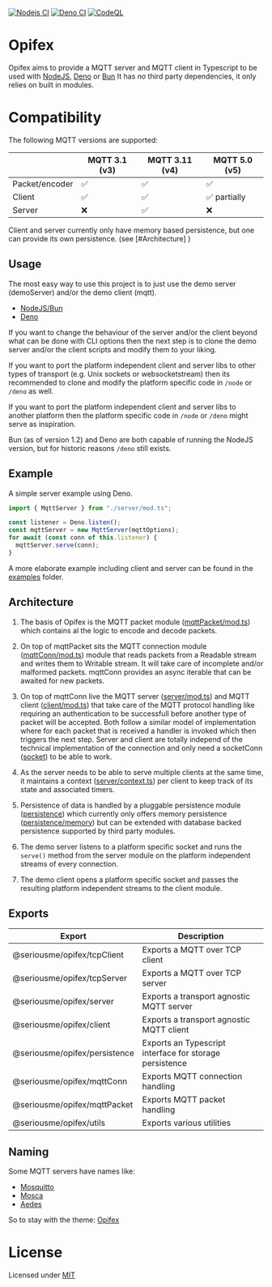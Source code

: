 [![Nodejs CI](https://github.com/seriousme/opifex/actions/workflows/nodejs-ci.yml/badge.svg)](https://github.com/seriousme/opifex/actions/workflows/nodejs-ci.yml)
[![Deno CI](https://github.com/seriousme/opifex/actions/workflows/deno-ci.yml/badge.svg)](https://github.com/seriousme/opifex/actions/workflows/deno-ci.yml)
[![CodeQL](https://github.com/seriousme/opifex/actions/workflows/codeql-analysis.yml/badge.svg)](https://github.com/seriousme/opifex/actions/workflows/codeql-analysis.yml)

# Opifex

Opifex aims to provide a MQTT server and MQTT client in Typescript to be used
with [NodeJS](https://nodejs.org), [Deno](https://deno.land) or
[Bun](https://bun.sh) It has _no_ third party dependencies, it only relies on
built in modules.

# Compatibility

The following MQTT versions are supported:

|                | MQTT 3.1 (v3) | MQTT 3.11 (v4) | MQTT 5.0 (v5) |
| -------------- | ------------- | -------------- | ------------- |
| Packet/encoder | ✅            | ✅             | ✅            |
| Client         | ✅            | ✅             | ✅ partially  |
| Server         | ❌            | ✅             | ❌            |

Client and server currently only have memory based persistence, but one can
provide its own persistence. (see [#Architecture] )

## Usage

The most easy way to use this project is to just use the demo server
(demoServer) and/or the demo client (mqtt).

- [NodeJS/Bun](node/README.md)
- [Deno](deno/README.md)

If you want to change the behaviour of the server and/or the client beyond what
can be done with CLI options then the next step is to clone the demo server
and/or the client scripts and modify them to your liking.

If you want to port the platform independent client and server libs to other
types of transport (e.g. Unix sockets or websocketstream) then its recommended
to clone and modify the platform specific code in `/node` or `/deno` as well.

If you want to port the platform independent client and server libs to another
platform then the platform specific code in `/node` or `/deno` might serve as
inspiration.

Bun (as of version 1.2) and Deno are both capable of running the NodeJS version,
but for historic reasons `/deno` still exists.

## Example

A simple server example using Deno.

```typescript
import { MqttServer } from "./server/mod.ts";

const listener = Deno.listen();
const mqttServer = new MqttServer(mqttOptions);
for await (const conn of this.listener) {
  mqttServer.serve(conn);
}
```

A more elaborate example including client and server can be found in the
[examples](/examples/) folder.

## Architecture

1. The basis of Opifex is the MQTT packet module
   ([mqttPacket/mod.ts](mqttPacket/mod.ts)) which contains al the logic to
   encode and decode packets.

2. On top of mqttPacket sits the MQTT connection module
   ([mqttConn/mod.ts](mqttConn/mod.ts)) module that reads packets from a
   Readable stream and writes them to Writable stream. It will take care of
   incomplete and/or malformed packets. mqttConn provides an async iterable that
   can be awaited for new packets.

3. On top of mqttConn live the MQTT server ([server/mod.ts](server/mod.ts)) and
   MQTT client ([client/mod.ts](client/mod.ts)) that take care of the MQTT
   protocol handling like requiring an authentication to be successfull before
   another type of packet will be accepted. Both follow a similar model of
   implementation where for each packet that is received a handler is invoked
   which then triggers the next step. Server and client are totally independ of
   the technical implementation of the connection and only need a socketConn
   ([socket](socket)) to be able to work.

4. As the server needs to be able to serve multiple clients at the same time, it
   maintains a context ([server/context.ts](server/context.ts)) per client to
   keep track of its state and associated timers.

5. Persistence of data is handled by a pluggable persistence module
   ([persistence](persistence)) which currently only offers memory persistence
   ([persistence/memory](persistence/memory)) but can be extended with database
   backed persistence supported by third party modules.

6. The demo server listens to a platform specific socket and runs the `serve()`
   method from the server module on the platform independent streams of every
   connection.

7. The demo client opens a platform specific socket and passes the resulting
   platform independent streams to the client module.

## Exports

| Export                        | Description                                             |
| ----------------------------- | ------------------------------------------------------- |
| @seriousme/opifex/tcpClient   | Exports a MQTT over TCP client                          |
| @seriousme/opifex/tcpServer   | Exports a MQTT over TCP server                          |
| @seriousme/opifex/server      | Exports a transport agnostic MQTT server                |
| @seriousme/opifex/client      | Exports a transport agnostic MQTT client                |
| @seriousme/opifex/persistence | Exports an Typescript interface for storage persistence |
| @seriousme/opifex/mqttConn    | Exports MQTT connection handling                        |
| @seriousme/opifex/mqttPacket  | Exports MQTT packet handling                            |
| @seriousme/opifex/utils       | Exports various utilities                               |

## Naming

Some MQTT servers have names like:

- [Mosquitto](https://en.wikipedia.org/wiki/Mosquito)
- [Mosca](https://it.wikipedia.org/wiki/Musca_domestica)
- [Aedes](https://en.wikipedia.org/wiki/Aedes)

So to stay with the theme: [Opifex](https://en.wikipedia.org/wiki/Opifex_(fly))

# License

Licensed under [MIT](LICENSE.txt)
